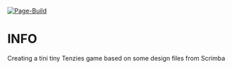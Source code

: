 [![Page-Build](https://github.com/LarsGKodehode/tenzies/actions/workflows/node.js.yml/badge.svg)](https://github.com/LarsGKodehode/tenzies/actions/workflows/node.js.yml)

# INFO
Creating a tini tiny Tenzies game based on some design files from Scrimba
